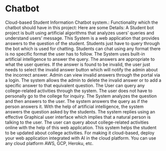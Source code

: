 # Chatbot
Cloud-based Student Information Chatbot system.:     Functionality which the chatbot should have in this project:     Here are some Details:     A Student bot project is built using artificial algorithms that analyzes users’ queries and understand users’ message. This System is a  web application that provides answers to the question of the student. Students just have to query through the bot which is used for chatting. Students can chat using any format there is no specific format the user has to follow. The System uses built-in artificial intelligence to answer the query. The answers are appropriate to what the user queries. If the answer is found to be invalid, the user just needs to select the invalid answer button which will notify the  admin about the incorrect answer.     Admin can view invalid answers through the portal via a login. The system allows the admin to delete the invalid answer or to add a specific answer to that equivalent question.     The User can query any college-related activities through the system. The user does not have to personally go to the college for inquiry. The System analyzes the question and then answers to the user. The system answers the query as if the person answers it.     With the help of artificial intelligence, the system answers the question asked by the students. The system replies using an effective Graphical user interface which implies that a natural person is talking to the user. The user can query about college-related activities online with the help of this web application. This system helps the student to be updated about college activities.     For making it cloud-based, deploy your web application integrated with AI in the cloud platform. You can use any cloud platform AWS, GCP, Heroku, etc.
